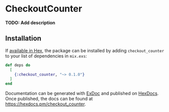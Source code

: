 # CheckoutCounter

**TODO: Add description**

## Installation

If [available in Hex](https://hex.pm/docs/publish), the package can be installed
by adding `checkout_counter` to your list of dependencies in `mix.exs`:

```elixir
def deps do
  [
    {:checkout_counter, "~> 0.1.0"}
  ]
end
```

Documentation can be generated with [ExDoc](https://github.com/elixir-lang/ex_doc)
and published on [HexDocs](https://hexdocs.pm). Once published, the docs can
be found at <https://hexdocs.pm/checkout_counter>.

